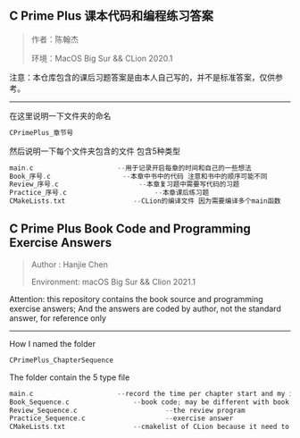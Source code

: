 ## C Prime Plus 课本代码和编程练习答案

> 作者：陈翰杰
>
> 环境：MacOS Big Sur && CLion 2020.1

注意：本仓库包含的课后习题答案是由本人自己写的，并不是标准答案，仅供参考。

***

在这里说明一下文件夹的命名

```c
CPrimePlus_章节号
```

然后说明一下每个文件夹包含的文件 包含5种类型

```c
main.c				       --用于记录开启每章的时间和自己的一些想法
Book_序号.c			       --本章中书中的代码 注意和书中的顺序可能不同
Review_序号.c		               --本章复习题中需要写代码的习题
Practice_序号.c		      	       --本章课后练习题
CMakeLists.txt			       --CLion的编译文件 因为需要编译多个main函数
```

## C Prime Plus Book Code and Programming Exercise Answers

> Author : Hanjie Chen
>
> Environment: macOS Big Sur && Clion 2021.1

Attention: this repository contains the book source and programming exercise answers; And the answers are coded by author, not the standard answer, for reference only

***

How I named the folder

```c
CPrimePlus_ChapterSequence
```

The folder contain the 5 type file

```c
main.c				       --record the time per chapter start and my idea;(writed by Chinese)
Book_Sequence.c			       --book code; may be different with book
Review_Sequence.c		               --the review program
Practice_Sequence.c		      	       --exercise answer
CMakeLists.txt			       --cmakelist of CLion because it need to complie mutiple main function
```

